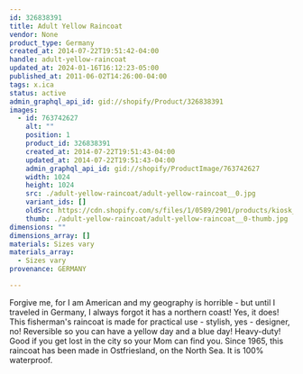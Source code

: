 ```yaml
---
id: 326838391
title: Adult Yellow Raincoat
vendor: None
product_type: Germany
created_at: 2014-07-22T19:51:42-04:00
handle: adult-yellow-raincoat
updated_at: 2024-01-16T16:12:23-05:00
published_at: 2011-06-02T14:26:00-04:00
tags: x.ica
status: active
admin_graphql_api_id: gid://shopify/Product/326838391
images:
  - id: 763742627
    alt: ""
    position: 1
    product_id: 326838391
    created_at: 2014-07-22T19:51:43-04:00
    updated_at: 2014-07-22T19:51:43-04:00
    admin_graphql_api_id: gid://shopify/ProductImage/763742627
    width: 1024
    height: 1024
    src: ./adult-yellow-raincoat/adult-yellow-raincoat__0.jpg
    variant_ids: []
    oldSrc: https://cdn.shopify.com/s/files/1/0589/2901/products/kiosk_adultraincoat.tif.jpeg?v=1406073103
    thumb: ./adult-yellow-raincoat/adult-yellow-raincoat__0-thumb.jpg
dimensions: ""
dimensions_array: []
materials: Sizes vary
materials_array:
  - Sizes vary
provenance: GERMANY

---
```


Forgive me, for I am American and my geography is horrible - but until I traveled in Germany, I always forgot it has a northern coast! Yes, it does! This fisherman's raincoat is made for practical use - stylish, yes - designer, no! Reversible so you can have a yellow day and a blue day! Heavy-duty! Good if you get lost in the city so your Mom can find you. Since 1965, this raincoat has been made in Ostfriesland, on the North Sea. It is 100% waterproof.
